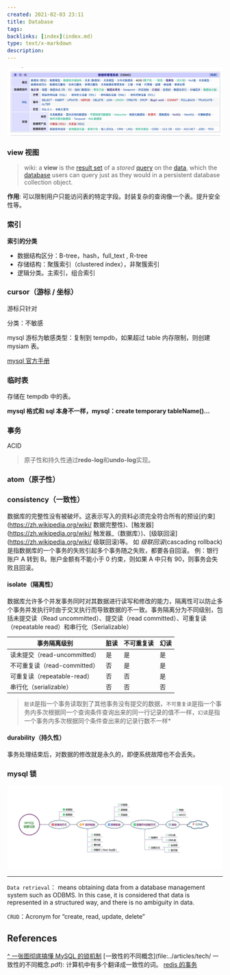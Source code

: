 ```yaml
---
created: 2021-02-03 23:11
title: Database
tags:
backlinks: [index](index.md)
type: text/x-markdown
description:
---
```

![DBMS 名词图](https://raw.githubusercontent.com/e1nfalda/IAaFaJdFLzSk/ignore/uPic/image-20200804140626503.png)

### view 视图

> wiki: a **view** is the [result set](https://en.wikipedia.org/wiki/Result_set) of a *stored* [query](https://en.wikipedia.org/wiki/Query_language) on the [data](https://en.wikipedia.org/wiki/Data), which the [database](https://en.wikipedia.org/wiki/Database) users can query just as they would in a persistent database collection object.

  **作用**: 可以限制用户只能访问表的特定字段。封装复杂的查询像一个表。提升安全性等。


### 索引

**索引的分类**
* 数据结构区分：B-tree，hash，full_text , R-tree
* 存储结构：聚簇索引（clustered index），非聚簇索引
* 逻辑分类。主索引，组合索引

### cursor（游标 / 坐标）

游标只针对

分类：不敏感

mysql 游标为敏感类型：复制到 tempdb，如果超过 table 内存限制，则创建 mysiam 表。

[mysql 官方手册](https://web.archive.org/web/20191205204618/https://dev.mysql.com/doc/refman/5.7/en/cursor-restrictions.html)

### 临时表
存储在 tempdb 中的表。

**mysql 格式和 sql 本身不一样，mysql：create temporary tableName()...**

### 事务
  ACID

> 原子性和持久性通过**redo-log**和**undo-log**实现。

### atom（原子性）

### consistency（一致性）

 数据库的完整性没有被破坏。这表示写入的资料必须完全符合所有的预设[约束](https://zh.wikipedia.org/wiki/ 数据完整性)、[触发器](https://zh.wikipedia.org/wiki/ 触发器_（数据库）)、[级联回滚](https://zh.wikipedia.org/wiki/ 级联回滚)等。
如 *级联回滚*(cascading rollback) 是指数据库的一个事务的失败引起多个事务随之失败，都要各自回滚。
 例：银行账户 A 转到 B。账户金额有不能小于 0 约束，则如果 A 中只有 90，则事务会失败且回滚。


#### isolate（隔离性）

数据库允许多个并发事务同时对其数据进行读写和修改的能力，隔离性可以防止多个事务并发执行时由于交叉执行而导致数据的不一致。事务隔离分为不同级别，包括未提交读（Read uncommitted）、提交读（read committed）、可重复读（repeatable read）和串行化（Serializable）

| 事务隔离级别                 | 脏读 | 不可重复读 | 幻读 |
| ---------------------------- | ---- | ---------- | ---- |
| 读未提交（read-uncommitted） | 是   | 是         | 是   |
| 不可重复读（read-committed） | 否   | 是         | 是   |
| 可重复读（repeatable-read）  | 否   | 否         | 是   |
| 串行化（serializable）       | 否   | 否         | 否   |

> `脏读`是指一个事务读取到了其他事务没有提交的数据，`不可重复读`是指一个事务内多次根据同一个查询条件查询出来的同一行记录的值不一样，`幻读`是指一个事务内多次根据同个条件查出来的记录行数不一样*

#### durability（持久性）

事务处理结束后，对数据的修改就是永久的，即便系统故障也不会丢失。

### mysql 锁
<!-- :lock: -->


![image-20200910204615488](https://raw.githubusercontent.com/e1nfalda/IAaFaJdFLzSk/ignore/uPic/image-20200910204615488.png)

-------------

`Data retrieval`： means obtaining data from a database management system such as ODBMS. In this case, it is considered that data is represented in a structured way, and there is no ambiguity in data.

`CRUD`：Acronym for “create, read, update, delete”

## References

[^ 一张图彻底搞懂 MySQL 的锁机制](https://learnku.com/articles/39212?order_by=vote_count&)
[一致性的不同概念](file:../articles/tech/ 一致性的不同概念.pdf): 计算机中有多个翻译成一致性的词。
[redis 的事务](https://redisbook.readthedocs.io/en/latest/feature/transaction.html#acid)

